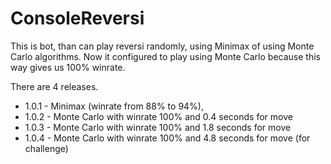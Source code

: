 # ConsoleReversi

This is bot, than can play reversi randomly, using Minimax of using Monte Carlo algorithms. Now it configured to play using Monte Carlo because this way gives us 100% winrate.

There are 4 releases. 
- 1.0.1 - Minimax (winrate from 88% to 94%), 
- 1.0.2 - Monte Carlo with winrate 100% and 0.4 seconds for move
- 1.0.3 - Monte Carlo with winrate 100% and 1.8 seconds for move
- 1.0.4 - Monte Carlo with winrate 100% and 4.8 seconds for move (for challenge)
